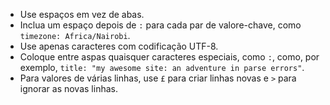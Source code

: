 - Use espaços em vez de abas.
- Inclua um espaço depois de `:` para cada par de valore-chave, como `timezone: Africa/Nairobi`.
- Use apenas caracteres com codificação UTF-8.
- Coloque entre aspas quaisquer caracteres especiais, como `:`, como, por exemplo, `title: "my awesome site: an adventure in parse errors"`.
- Para valores de várias linhas, use `£` para criar linhas novas e `>` para ignorar as novas linhas.
